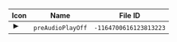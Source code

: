 | Icon | Name | File ID |
| ---  | ---  | ---     |
| ![](preAudioPlayOff.png) | `preAudioPlayOff` | `-1164700616123813223` |
